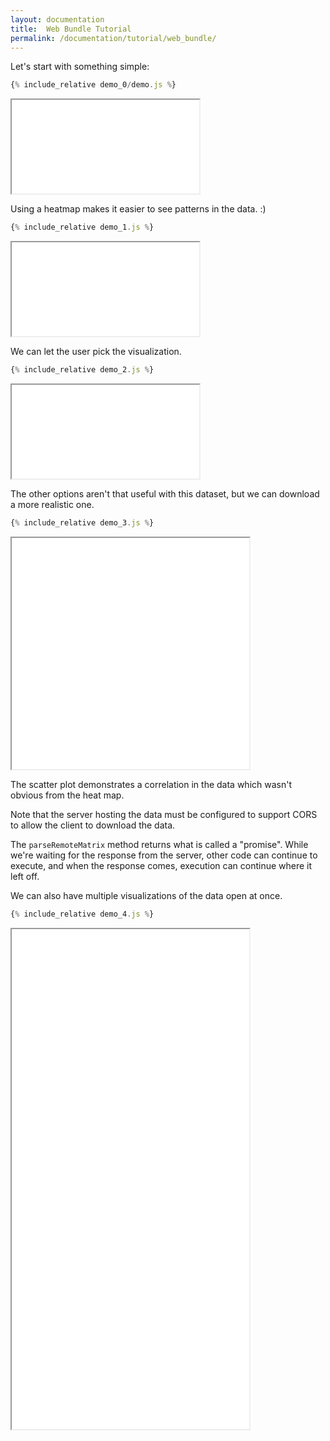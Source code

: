 ```yaml
---
layout: documentation
title:  Web Bundle Tutorial
permalink: /documentation/tutorial/web_bundle/
---
```


Let's start with something simple:

```javascript
{% include_relative demo_0/demo.js %}
```
<iframe src="/documentation/tutorial/web_bundle/frame.html#demo_0"></iframe>

Using a heatmap makes it easier to see patterns in the data. :)

```javascript
{% include_relative demo_1.js %}
```
<iframe src="/documentation/tutorial/web_bundle/frame.html?1"></iframe>

We can let the user pick the visualization.

```javascript
{% include_relative demo_2.js %}
```
<iframe src="/documentation/tutorial/web_bundle/frame.html?2"></iframe>

The other options aren't that useful with this dataset,
but we can download a more realistic one.

```javascript
{% include_relative demo_3.js %}
```
<iframe src="/documentation/tutorial/web_bundle/frame.html?3" height="370" width="380"></iframe>

The scatter plot demonstrates a correlation in the data which wasn't
obvious from the heat map.

Note that the server hosting the data must be configured to support CORS
to allow the client to download the data.

The `parseRemoteMatrix` method returns what is called a "promise". While we're
waiting for the response from the server, other code can continue to execute,
and when the response comes, execution can continue where it left off.

We can also have multiple visualizations of the data open at once.

```javascript
{% include_relative demo_4.js %}
```
<iframe src="/documentation/tutorial/web_bundle/frame.html?4" height="800" width="380"></iframe>
